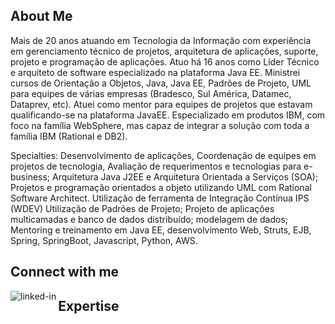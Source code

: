 ## About Me

Mais de 20 anos atuando em Tecnologia da Informação com experiência em gerenciamento técnico de projetos, arquitetura de aplicações, suporte, projeto e programação de aplicações. Atuo há 16 anos como Líder Técnico e arquiteto de software especializado na plataforma Java EE. Ministrei cursos de Orientação a Objetos, Java, Java EE, Padrões de Projeto, UML para equipes de várias empresas (Bradesco, Sul América, Datamec, Dataprev, etc). Atuei como mentor para equipes de projetos que estavam qualificando-se na plataforma JavaEE. Especializado em produtos IBM, com foco na família WebSphere, mas capaz de integrar a solução com toda a família IBM (Rational e DB2).

Specialties: Desenvolvimento de aplicações, Coordenação de equipes em projetos de tecnologia, Avaliação de requerimentos e tecnologias para e-business; Arquitetura Java J2EE e Arquitetura Orientada a Serviços (SOA); Projetos e programação orientados a objeto utilizando UML com Rational Software Architect. Utilização de ferramenta de Integração Contínua IPS (WDEV)
Utilização de Padrões de Projeto; Projeto de aplicações multicamadas e banco de dados distribuído; modelagem de dados; Mentoring e treinamento em Java EE, desenvolvimento Web, Struts, EJB, Spring, SpringBoot, Javascript, Python, AWS.

## Connect with me

[<img align="left" alt="linked-in" src="https://img.shields.io/badge/linkedin-%230077B5.svg?&style=for-the-badge&logo=linkedin&logoColor=white" />](https://www.linkedin.com/in/alexandregmguerra/)


## Expertise

[<img align="left" alt="" src="https://img.shields.io/badge/Java-Java%20EE%20-blue" />](https://www.linkedin.com/in/alexandregmguerra/)


<!--
**agmguerra/agmguerra** is a ✨ _special_ ✨ repository because its `README.md` (this file) appears on your GitHub profile.

Here are some ideas to get you started:

- 🔭 I’m currently working on ...
- 🌱 I’m currently learning ...
- 👯 I’m looking to collaborate on ...
- 🤔 I’m looking for help with ...
- 💬 Ask me about ...
- 📫 How to reach me: ...
- 😄 Pronouns: ...
- ⚡ Fun fact: ...
-->
